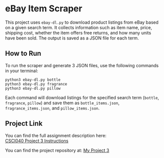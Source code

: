 # eBay Item Scraper

This project uses `ebay-dl.py` to download product listings from eBay based on a given search term. It collects information such as item name, price, shipping cost, whether the item offers free returns, and how many units have been sold. The output is saved as a JSON file for each term.

## How to Run

To run the scraper and generate 3 JSON files, use the following commands in your terminal:

```{python}
python3 ebay-dl.py bottle 
python3 ebay-dl.py fragrance 
python3 ebay-dl.py pillow 
```


Each command will download listings for the specified search term (`bottle`, `fragrance`, `pillow`) and save them as `bottle_items.json`, `fragrance_items.json`, and `pillow_items.json`.

## Project Link

You can find the full assignment description here:  
[CSCI040 Project 3 Instructions](https://github.com/mikeizbicki/cmc-csci040/tree/main/projects/03-ebay)

You can find the project repository at:
[My Project 3](https://github.com/nile842ll/project3.git)